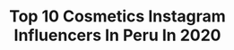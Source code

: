 ---
title: Top 10 Cosmetics Instagram Influencers In Peru In 2020
description: >-
  Find top cosmetics Instagram influencers in Peru in 2020. Most popular hashtags: #peru #quarantine #makeuplover #cuarentena.
platform: Instagram
profiles:
  - username: "yasmin__garay"
    fullname: >-
      🔥Y A S M I N 🇨🇺
    location: "Peru"
    followers: 17070
    engagement: 709
    commentsToLikes: 0.031692
    id: ck8tbmp4ow9qu0j783knf6uqr
    verified: false
    hashtags: "#ropa, #tumblr, #photochallenge, #illustrator"
  - username: "blephs"
    fullname: >-
      
    location: "Peru"
    followers: 48145
    engagement: 697
    commentsToLikes: 0.017815
    id: ck139ljpplx4c0i19pa9mdaxa
    verified: false
    hashtags: "#princesschallenge, #passthebrushchallenge, #sailormoonredraw, #sailormoonredrawchallenge"
  - username: "ileanavelazquezg"
    fullname: >-
      Ileana Velázquez
    location: "Peru"
    followers: 80271
    engagement: 518
    commentsToLikes: 0.022543
    id: ck15scq7uccih0i198jdn3yiu
    verified: false
    hashtags: "#wigslayer, #kvdbeauty, #anastasiasoare, #yellowmakeup"
  - username: "anggie.makeupartist"
    fullname: >-
      Anggie Rodriguez
    location: "Peru"
    followers: 4022
    engagement: 908
    commentsToLikes: 0.271575
    id: ck5zzoq6cc4zt0i14cq17ibln
    verified: false
    hashtags: "#makyaj, #plouise, #colors, #glittermakeup"
  - username: "artbycch"
    fullname: >-
      Camila Chehade ☆
    location: "Peru"
    followers: 10155
    engagement: 699
    commentsToLikes: 0.078094
    id: ck6tibs9h0f3y0j71zb553mbn
    verified: false
    hashtags: "#editorialmakeup, #orangemakeup, #brightmakeup, #plouise"
  - username: "mrondonmua"
    fullname: >-
      M A R I N A 💋
    location: "Peru"
    followers: 10422
    engagement: 878
    commentsToLikes: 0.018897
    id: ck138u6cgi1cf0i19z581sy8o
    verified: false
    hashtags: "#maccosmetics, #swatches, #wonderplaces, #jeffreestar"
  - username: "x_haro_x"
    fullname: >-
      haro - kawaii fashion
    location: "Peru"
    followers: 21034
    engagement: 222
    commentsToLikes: 0.049254
    id: ck8t5fys2a1mk0j782fr55o4r
    verified: false
    hashtags: "#spacebuns, #aliexpress, #piura, #innocentworld"
  - username: "rafa.surfskate"
    fullname: >-
      Rafaella Montesi
    location: "Peru"
    followers: 5100
    engagement: 1050
    commentsToLikes: 0.048174
    id: ck5ho8fdxp4fl0i11r2yt30ys
    verified: false
    hashtags: "#surfchile, #diadeldeporte, #pictureoftheday, #happyvalentinesday"
  - username: "nicollechangc"
    fullname: >-
      𝔑𝔦𝔠𝔬𝔩𝔩𝔢 ℭ𝔥𝔞𝔫𝔤 𝔐𝔞𝔨𝔢𝔲𝔭 𝔄𝔯𝔱𝔦𝔰𝔱. 🔥
    location: "Peru"
    followers: 25300
    engagement: 532
    commentsToLikes: 0.036447
    id: ck6ucvwnlhrbb0j71u9zr5a8m
    verified: false
    hashtags: "#eyeliner"
  - username: "kivasmakeup"
    fullname: >-
      María Fernanda
    location: "Peru"
    followers: 24620
    engagement: 147
    commentsToLikes: 0.039617
    id: ck5c3b3udyy340i11qk4jhm9n
    verified: false
    hashtags: "#makeupgorever, #glitter, #glowup, #inbeautmag"
---